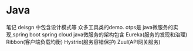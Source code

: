 # Java
笔记
deisgn 中包含设计模式等 众多工具类的demo.
otps是 java微服务的实现,spring boot spring cloud
java微服务的架构包含 Eureka(服务的发现和治理) Ribbon(客户端负载均衡) Hystrix(服务容错保护) Zuul(API网关服务)